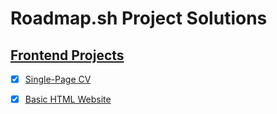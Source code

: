 # Roadmap.sh Project Solutions

## [Frontend Projects](https://roadmap.sh/frontend)

- [x] [Single-Page CV](https://roadmap.sh/projects/single-page-cv)

- [x] [Basic HTML Website](https://roadmap.sh/projects/basic-html-website)
